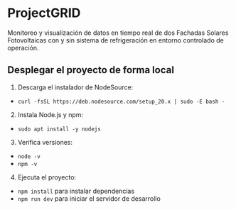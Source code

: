 # ProjectGRID
Monitoreo y visualización de datos en tiempo real de dos Fachadas Solares Fotovoltaicas con y sin sistema de refrigeración en entorno controlado de operación.

## Desplegar el proyecto de forma local
1. Descarga el instalador de NodeSource:
- ```curl -fsSL https://deb.nodesource.com/setup_20.x | sudo -E bash -```

2. Instala Node.js y npm:
- ```sudo apt install -y nodejs```

3. Verifica versiones:
- ```node -v```
- ```npm -v```

4. Ejecuta el proyecto:
- ```npm install``` para instalar dependencias
- ```npm run dev``` para iniciar el servidor de desarrollo

